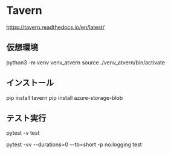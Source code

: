 # Tavern

https://tavern.readthedocs.io/en/latest/


## 仮想環境

python3 -m venv venv_atvern
source ./venv_atvern/bin/activate

## インストール

pip install tavern
pip install azure-storage-blob


## テスト実行

pytest -v test

pytest -vv --durations=0 --tb=short -p no:logging test